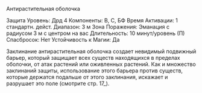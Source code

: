 
Антирастительная оболочка

Защита
Уровень: Дрд 4
Компоненты: В, С, БФ
Время Активации: 1 стандартн. дейст.
Диапазон: 3 м
Зона Поражения: Эманация с радиусом
3 м с центром на вас
Длительность: 10 минут/уровень (П)
Спасбросок: Нет
Устойчивость к Магии: Да

Заклинание антирастительная оболочка создает невидимый подвижный
барьер, который защищает всех существ находящихся в пределах оболочки, от атак растений или оживленных
растений. Как и множество заклинаний
защиты, использование этого барьера
против существ, которые держатся подальше от этого заклинания, искажает
и разрушает это поле (смотрите стр.
17_).